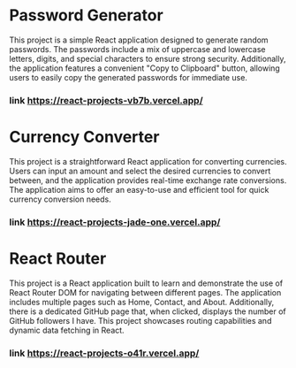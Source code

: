 
# Password Generator

This project is a simple React application designed to generate random passwords. The passwords include a mix of uppercase and lowercase letters, digits, and special characters to ensure strong security. Additionally, the application features a convenient "Copy to Clipboard" button, allowing users to easily copy the generated passwords for immediate use.



### link  https://react-projects-vb7b.vercel.app/

# Currency Converter

This project is a straightforward React application for converting currencies. Users can input an amount and select the desired currencies to convert between, and the application provides real-time exchange rate conversions. The application aims to offer an easy-to-use and efficient tool for quick currency conversion needs.



### link https://react-projects-jade-one.vercel.app/


# React Router

This project is a React application built to learn and demonstrate the use of React Router DOM for navigating between different pages. The application includes multiple pages such as Home, Contact, and About. Additionally, there is a dedicated GitHub page that, when clicked, displays the number of GitHub followers I have. This project showcases routing capabilities and dynamic data fetching in React.


 
### link https://react-projects-o41r.vercel.app/
